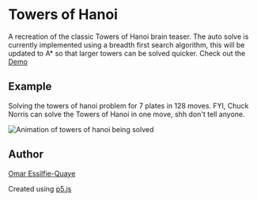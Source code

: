 # Towers of Hanoi

A recreation of the classic Towers of Hanoi brain teaser.  The auto solve is currently implemented using a breadth first search algorithm, this will be updated to A* so that larger towers can be solved quicker. Check out the [Demo](https://omareq.github.io/towers-of-hanoi)

## Example

Solving the towers of hanoi problem for 7 plates in 128 moves.
FYI, Chuck Norris can solve the Towers of Hanoi in one move,
shh don't tell anyone.

![Animation of towers of hanoi being solved](https://omareq.github.io/imgs/p_012.gif)

## Author

[Omar Essilfie-Quaye](mailto:omareq08@gmail.com)

Created using [p5.js](https://p5js.org/)
